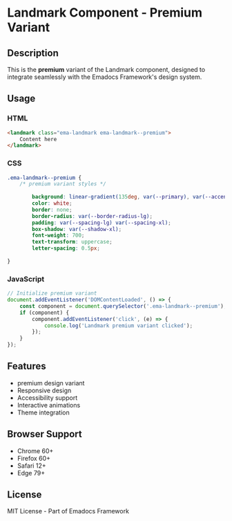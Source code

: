 # Landmark Component - Premium Variant

## Description
This is the **premium** variant of the Landmark component, designed to integrate seamlessly with the Emadocs Framework's design system.

## Usage

### HTML
```html
<landmark class="ema-landmark ema-landmark--premium">
    Content here
</landmark>
```

### CSS
```css
.ema-landmark--premium {
    /* premium variant styles */
    
        background: linear-gradient(135deg, var(--primary), var(--accent));
        color: white;
        border: none;
        border-radius: var(--border-radius-lg);
        padding: var(--spacing-lg) var(--spacing-xl);
        box-shadow: var(--shadow-xl);
        font-weight: 700;
        text-transform: uppercase;
        letter-spacing: 0.5px;
    
}
```

### JavaScript
```javascript
// Initialize premium variant
document.addEventListener('DOMContentLoaded', () => {
    const component = document.querySelector('.ema-landmark--premium');
    if (component) {
        component.addEventListener('click', (e) => {
            console.log('Landmark premium variant clicked');
        });
    }
});
```

## Features
- premium design variant
- Responsive design
- Accessibility support
- Interactive animations
- Theme integration

## Browser Support
- Chrome 60+
- Firefox 60+
- Safari 12+
- Edge 79+

## License
MIT License - Part of Emadocs Framework

